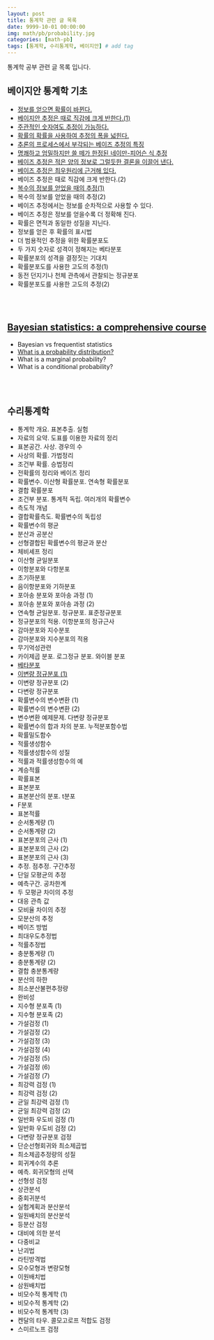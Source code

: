 ```yaml
---
layout: post
title: 통계학 관련 글 목록
date: 9999-10-01 00:00:00
img: math/pb/probability.jpg
categories: [math-pb] 
tags: [통계학, 수리통계학, 베이지안] # add tag
---
```


통계학 공부 관련 글 목록 입니다.

## 베이지안 통계학 기초

+ [정보를 얻으면 확률이 바뀐다.](https://gaussian37.github.io/math-pb-bayes-basic1/)
+ [베이지안 추정은 때로 직감에 크게 반한다.(1)](https://gaussian37.github.io/math-pb-bayes-basic2/)
+ [주관적인 숫자여도 추정이 가능하다.](https://gaussian37.github.io/math-pb-bayes-basic3/)
+ [확률의 확률을 사용하여 추정의 폭을 넓힌다.](https://gaussian37.github.io/math-pb-bayes-basic4/)
+ [추론의 프로세스에서 부각되는 베이즈 추정의 특징](https://gaussian37.github.io/math-pb-bayes-basic5/)
+ [명쾌하고 엄밀하지만 쓸 떼가 한정된 네이만-피어슨 식 추정](https://gaussian37.github.io/math-pb-bayes-basic6/)
+ [베이즈 추정은 적은 양의 정보로 그럴듯한 결론을 이끌어 낸다.](https://gaussian37.github.io/math-pb-bayes-basic7/)
+ [베이즈 추정은 최우원리에 근거해 있다.](https://gaussian37.github.io/math-pb-bayes-basic8/)
+ 베이즈 추정은 때로 직감에 크게 반한다.(2)
+ [복수의 정보를 얻었을 때의 추정(1)](https://gaussian37.github.io/math-pb-bayes-basic10/)
+ 복수의 정보를 얻었을 때의 추정(2)
+ 베이즈 추정에서는 정보를 순차적으로 사용할 수 있다.
+ 베이즈 추정은 정보를 얻을수록 더 정확해 진다.
+ 확률은 면적과 동일한 성질을 지닌다.
+ 정보를 얻은 후 확률의 표시법
+ 더 범용적인 추정을 위한 확률분포도
+ 두 가지 숫자로 성격이 정해지는 베타분포
+ 확률분포의 성격을 결정짓는 기대치
+ 확률분포도를 사용한 고도의 추정(1)
+ 동전 던지기나 천체 관측에서 관찰되는 정규분포
+ 확률분포도를 사용한 고도의 추정(2)

<br><br>

## [Bayesian statistics: a comprehensive course](https://www.youtube.com/playlist?list=PLFDbGp5YzjqXQ4oE4w9GVWdiokWB9gEpm)

- Bayesian vs frequentist statistics
- [What is a probability distribution?](https://gaussian37.github.io/math-pb-bayes_stat_05/)
- What is a marginal probability?
- What is a conditional probability?

<br><br>

## 수리통계학

+ 통계학 개요. 표본추출. 실험
+ 자료의 요약. 도표를 이용한 자료의 정리
+ 표본공간. 사상. 경우의 수
+ 사상의 확률. 가법정리
+ 조건부 확률. 승법정리
+ 전확률의 정리와 베이즈 정리
+ 확률변수. 이산형 확률분포. 연속형 확률분포
+ 결합 확률분포
+ 조건부 분포. 통계적 독립. 여러개의 확률변수
+ 측도적 개념
+ 결합확률측도. 확률변수의 독립성
+ 확률변수의 평균
+ 분산과 공분산
+ 선형결합된 확률변수의 평균과 분산
+ 체비셰프 정리
+ 이산형 균일분포
+ 이항분포와 다항분포
+ 초기하분포
+ 음이항분포와 기하분포
+ 포아송 분포와 포아송 과정 (1)
+ 포아송 분포와 포아송 과정 (2)
+ 연속형 균일분포. 정규분포. 표준정규분포
+ 정규분포의 적용. 이항분포의 정규근사
+ 감마분포와 지수분포
+ 감마분포와 지수분포의 적용
+ 무기억성관련
+ 카이제곱 분포. 로그정규 분포. 와이블 분포
+ [베타분포](https://gaussian37.github.io/math-pb-beta-distribution/)
+ [이변량 정규분포 (1)](https://gaussian37.github.io/math-pb-gaussian-distribution-1/)
+ 이변량 정규분포 (2)
+ 다변랑 정규분포
+ 확률변수의 변수변환 (1)
+ 확률변수의 변수변환 (2)
+ 변수변환 예제문제. 다변량 정규분포	
+ 확률변수의 합과 차의 분포. 누적분포함수법	
+ 확률밀도함수	
+ 적률생성함수	
+ 적률생성함수의 성질	
+ 적률과 적률생성함수의 예	
+ 계승적률	
+ 확률표본	
+ 표본분포	
+ 표본분산의 분포. t분포	
+ F분포	
+ 표본적률	
+ 순서통계량 (1)	
+ 순서통계량 (2)	
+ 표본분포의 근사 (1)	
+ 표본분포의 근사 (2)	
+ 표본분포의 근사 (3)	
+ 추정. 점추정. 구간추정	
+ 단일 모평균의 추정	
+ 예측구간. 공차한계	
+ 두 모평균 차이의 추정	
+ 대응 관측 값	
+ 모비율 차이의 추정	
+ 모분산의 추정	
+ 베이즈 방법	
+ 최대우도추정법	
+ 적률추정법	
+ 충분통계량 (1)	
+ 충분통계량 (2)	
+ 결합 충분통계량	
+ 분산의 하한	
+ 최소분산불편추정량	
+ 완비성	
+ 지수형 분포족 (1)	
+ 지수형 분포족 (2)	
+ 가설검정 (1)	
+ 가설검정 (2)	
+ 가설검정 (3)	
+ 가설검정 (4)	
+ 가설검정 (5)	
+ 가설검정 (6)	
+ 가설검정 (7)	
+ 최강력 검정 (1)	
+ 최강력 검정 (2)	
+ 균일 최강력 검정 (1)	
+ 균일 최강력 검정 (2)	
+ 일반화 우도비 검정 (1)	
+ 일반화 우도비 검정 (2)	
+ 다변량 정규분포 검정	
+ 단순선형회귀와 최소제곱법	
+ 최소제곱추정량의 성질	
+ 회귀계수의 추론	
+ 예측. 회귀모형의 선택	
+ 선형성 검정	
+ 상관분석	
+ 중회귀분석	
+ 실험계획과 분산분석	
+ 일원배치의 분산분석	
+ 등분산 검정	
+ 대비에 의한 분석	
+ 다중비교	
+ 난괴법	
+ 라틴방격법	
+ 모수모형과 변량모형	
+ 이원배치법	
+ 삼원배치법	
+ 비모수적 통계학 (1)	
+ 비모수적 통계학 (2)	
+ 비모수적 통계학 (3)	
+ 켄달의 타우. 콜모고로프 적합도 검정	
+ 스미르노프 검정

<br><br>

